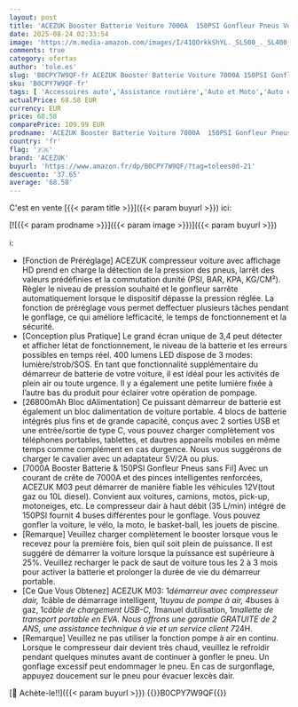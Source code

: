 ```yaml
---
layout: post
title: 'ACEZUK Booster Batterie Voiture 7000A  150PSI Gonfleur Pneus Voiture  26800mAh Démarreur avec Compresseur à Air  12V Jump Starter pour Véhicule Tout Gaz ou 10L Diesel   400 Lumens LED'
date: 2025-08-24 02:33:54
image: 'https://m.media-amazon.com/images/I/41QOrkkShYL._SL500_._SL400_.jpg'
comments: true
category: ofertas
author: 'tole.es'
slug: 'B0CPY7W9QF-fr ACEZUK Booster Batterie Voiture 7000A 150PSI Gonfleur...'
sku: 'B0CPY7W9QF-fr'
tags: [ 'Accessoires auto','Assistance routière','Auto et Moto','Auto et moto','Démarreurs de batterie de voiture','acezuk','🇫🇷', ]
actualPrice: 68.58 EUR
currency: EUR
price: 68.58
comparePrice: 109.99 EUR
prodname: 'ACEZUK Booster Batterie Voiture 7000A  150PSI Gonfleur Pneus Voiture  26800mAh Démarreur avec Compresseur à Air  12V Jump Starter pour Véhicule Tout Gaz ou 10L Diesel   400 Lumens LED'
country: 'fr'
flag: '🇫🇷'
brand: 'ACEZUK'
buyurl: 'https://www.amazon.fr/dp/B0CPY7W9QF/?tag=tolees0d-21'
descuento: '37.65'
average: '68.58'
---
```


C'est en vente [{{< param title >}}]({{< param buyurl >}}) ici:

[![{{< param prodname >}}]({{< param image >}})]({{< param buyurl >}})

ℹ️:

- [Fonction de Préréglage] ACEZUK compresseur voiture avec affichage HD prend en charge la détection de la pression des pneus, larrêt des valeurs prédéfinies et la commutation dunité (PSI, BAR, KPA, KG/CM²). Règler le niveau de pression souhaité et le gonfleur sarrête automatiquement lorsque le dispositif dépasse la pression réglée. La fonction de préréglage vous permet deffectuer plusieurs tâches pendant le gonflage, ce qui améliore lefficacité, le temps de fonctionnement et la sécurité.
- [Conception plus Pratique] Le grand écran unique de 3,4 peut détecter et afficher létat de fonctionnement, le niveau de la batterie et les erreurs possibles en temps réel. 400 lumens LED dispose de 3 modes: lumière/strob/SOS. En tant que fonctionnalité supplémentaire du démarreur de batterie de votre voiture, il est idéal pour les activités de plein air ou toute urgence. Il y a également une petite lumière fixée à l’autre bas du produit pour éclairer votre opération de pompage.
- [26800mAh Bloc dAlimentation] Ce puissant démarreur de batterie est également un bloc dalimentation de voiture portable. 4 blocs de batterie intégrés plus fins et de grande capacité, conçus avec 2 sorties USB et une entrée/sortie de type C, vous pouvez charger complètement vos téléphones portables, tablettes, et dautres appareils mobiles en même temps comme complément en cas durgence. Nous vous suggérons de charger le cavalier avec un adaptateur 5V/2A ou plus.
- [7000A Booster Batterie & 150PSI Gonfleur Pneus sans Fil] Avec un courant de crête de 7000A et des pinces intelligentes renforcées, ACEZUK M03 peut démarrer de manière fiable les véhicules 12V(tout gaz ou 10L diesel). Convient aux voitures, camions, motos, pick-up, motoneiges, etc. Le compresseur dair à haut débit (35 L/min) intégré de 150PSI fournit 4 buses différentes pour le gonflage. Vous pouvez gonfler la voiture, le vélo, la moto, le basket-ball, les jouets de piscine.
- [Remarque] Veuillez charger complètement le booster lorsque vous le recevez pour la première fois, bien quil soit plein de puissance. Il est suggéré de démarrer la voiture lorsque la puissance est supérieure à 25%. Veuillez recharger le pack de saut de voiture tous les 2 à 3 mois pour activer la batterie et prolonger la durée de vie du démarreur portable.
- [Ce Que Vous Obtenez] ACEZUK M03: 1*démarreur avec compresseur dair, 1*câble de démarrage intelligent, 1*tuyau de pompe à air, 4*buses à gaz, 1*câble de chargement USB-C, 1*manuel dutilisation, 1*mallette de transport portable en EVA. Nous offrons une garantie GRATUITE de 2 ANS, une assistance technique à vie et un service client 7*24H.
- [Remarque] Veuillez ne pas utiliser la fonction pompe à air en continu. Lorsque le compresseur dair devient très chaud, veuillez le refroidir pendant quelques minutes avant de continuer à gonfler le pneu. Un gonflage excessif peut endommager le pneu. En cas de surgonflage, appuyez doucement sur le pneu pour évacuer lexcès dair.

[🛒 Achète-le!!]({{< param buyurl >}})
{{<world>}}B0CPY7W9QF{{</world>}}
